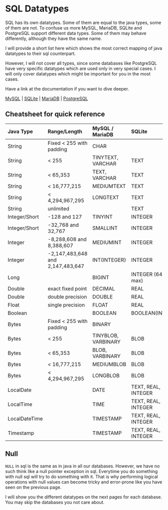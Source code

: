 # SQL Datatypes

SQL has its own datatypes.
Some of them are equal to the java types, some of them are not.
To confuse us more MySQL, MariaDB, SQLite and PostgreSQL support different data types.
Some of them may behave differently, although they have the same name.

I will provide a short list here which shows the most correct mapping of java datatypes to their sql counterpart.

However, I will not cover all types, since some databases like PostgreSQL have very specific datatypes which are used only in very special cases.
I will only cover datatypes which might be important for you in the most cases.

Have a link at the documentation if you want to dive deeper.

[MySQL](https://dev.mysql.com/doc/refman/8.0/en/data-types.html) | [SQLite](https://www.sqlite.org/datatype3.html)
| [MariaDB](https://mariadb.com/kb/en/data-types/) | [PostgreSQL](https://www.postgresql.org/docs/9.5/datatype.html)

## Cheatsheet for quick reference

| **Java Type** | **Range/Length**                 | **MySQL / MariaDB** | **SQLite**           | **PostgreSQL**   |
|:--------------|:---------------------------------|:--------------------|:---------------------|:-----------------|
| String        | Fixed < 255 with padding         | CHAR                |                      | CHAR(Up to 1 GB) |
| String        | < 255                            | TINYTEXT, VARCHAR   | TEXT                 | TEXT, VARCHAR    |
| String        | < 65,353                         | TEXT, VARCHAR       | TEXT                 | TEXT, VARCHAR    |
| String        | < 16,777,215                     | MEDIUMTEXT          | TEXT                 | TEXT, VARCHAR    |
| String        | < 4,294,967,295                  | LONGTEXT            | TEXT                 | TEXT, VARCHAR    |
| String        | unlimited                        |                     | TEXT                 | TEXT, VARCHAR    |
| Integer/Short | -128 and 127                     | TINYINT             | INTEGER              | SMALLINT         |
| Integer/Short | -32,768 and 32,767               | SMALLINT            | INTEGER              | SMALLINT         |
| Integer       | -8,288,608 and 8,388,607         | MEDIUMINT           | INTEGER              | INTEGER          |
| Integer       | -2,147,483,648 and 2,147,483,647 | INT(INTEGER)        | INTEGER              | INTEGER          |
| Long          |                                  | BIGINT              | INTEGER (64 bit max) | BIGINT           |
| Double        | exact fixed point                | DECIMAL             | REAL                 | DECIMAL(NUMERIC) |
| Double        | double precision                 | DOUBLE              | REAL                 | DOUBLE           |
| Float         | single precision                 | FLOAT               | REAL                 |                  |
| Boolean       |                                  | BOOLEAN             | BOOLEAN(INTEGER)     | BOOLEAN          |
| Bytes         | Fixed < 255 with padding         | BINARY              |                      |                  |
| Bytes         | < 255                            | TINYBLOB, VARBINARY | BLOB                 | BYTEA            |
| Bytes         | < 65,353                         | BLOB, VARBINARY     | BLOB                 | BYTEA            |
| Bytes         | < 16,777,215                     | MEDIUMBLOB          | BLOB                 | BYTEA            |
| Bytes         | < 4,294,967,295                  | LONGBLOB            | BLOB                 | BYTEA            |
| LocalDate     |                                  | DATE                | TEXT, REAL, INTEGER  | DATE             |
| LocalTime     |                                  | TIME                | TEXT, REAL, INTEGER  | TIME             |
| LocalDateTime |                                  | TIMESTAMP           | TEXT, REAL, INTEGER  | TIMESTAMPTZ      |
| Timestamp     |                                  | TIMESTAMP           | TEXT, REAL, INTEGER  | TIMESTAMP        |

## Null

`NULL` in sql is the same as in java in all our databases.
However, we have no such think like a null pointer exception in sql.
Everytime you do something with null sql will try to do something with it.
That is why performing logical operations with null values can become tricky and error-prone like you have seen on the previous page.

I will show you the different datatypes on the next pages for each database.
You may skip the databases you not care about.
